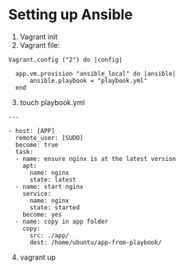 # Setting up Ansible

1) Vagrant init
2) Vagrant file:

```
Vagrant.config ("2") do |config|
	
  app.vm.provision "ansible_local" do |ansible|
      ansible.playbook = "playbook.yml"
  end
```

3) touch playbook.yml

```
---

- host: [APP]
  remote_user: [SUDO]
  become: true
  task:
  - name: ensure nginx is at the latest version
    apt:
      name: nginx
      state: latest
  - name: start nginx
    service: 
      name: nginx
      state: started
    become: yes
  - name: copy in app folder
    copy:
      src: ./app/
      dest: /home/ubuntu/app-from-playbook/
```

4) vagrant up
